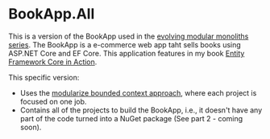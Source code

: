 # BookApp.All

This is a version of the BookApp used in the [evolving modular monoliths series](https://www.thereformedprogrammer.net/evolving-modular-monoliths-1-an-architecture-for-net/). The BookApp is a e-commerce web app taht sells books using ASP.NET Core and EF Core. This application features in my book [Entity Framework Core in Action](https://bit.ly/EfCoreBook2).

This specific version:

- Uses the [modularize bounded context approach](https://www.thereformedprogrammer.net/evolving-modular-monoliths-1-an-architecture-for-net/#3-modularize-inside-a-bounded-context), where each project is focused on one job.
- Contains all of the projects to build the BookApp, i.e., it doesn't have any part of the code turned into a NuGet package (See part 2 - coming soon).


